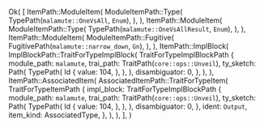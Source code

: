 Ok(
    [
        ItemPath::ModuleItem(
            ModuleItemPath::Type(
                TypePath(`malamute::OneVsAll`, `Enum`),
            ),
        ),
        ItemPath::ModuleItem(
            ModuleItemPath::Type(
                TypePath(`malamute::OneVsAllResult`, `Enum`),
            ),
        ),
        ItemPath::ModuleItem(
            ModuleItemPath::Fugitive(
                FugitivePath(`malamute::narrow_down`, `Gn`),
            ),
        ),
        ItemPath::ImplBlock(
            ImplBlockPath::TraitForTypeImplBlock(
                TraitForTypeImplBlockPath {
                    module_path: `malamute`,
                    trai_path: TraitPath(`core::ops::Unveil`),
                    ty_sketch: Path(
                        TypePath(
                            Id {
                                value: 104,
                            },
                        ),
                    ),
                    disambiguator: 0,
                },
            ),
        ),
        ItemPath::AssociatedItem(
            AssociatedItemPath::TraitForTypeItem(
                TraitForTypeItemPath {
                    impl_block: TraitForTypeImplBlockPath {
                        module_path: `malamute`,
                        trai_path: TraitPath(`core::ops::Unveil`),
                        ty_sketch: Path(
                            TypePath(
                                Id {
                                    value: 104,
                                },
                            ),
                        ),
                        disambiguator: 0,
                    },
                    ident: `Output`,
                    item_kind: AssociatedType,
                },
            ),
        ),
    ],
)
